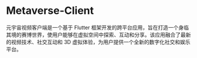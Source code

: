 # Metaverse-Client
元宇宙视频客户端是一个基于 Flutter 框架开发的跨平台应用，旨在打造一个身临其境的赛博世界，使用户能够在虚拟空间中探索、互动和分享。该应用融合了最新的视频技术、社交互动和 3D 虚拟体验，为用户提供一个全新的数字化社交和娱乐平台。
